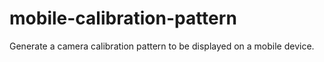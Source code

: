 # mobile-calibration-pattern
Generate a camera calibration pattern to be displayed on a mobile device.

